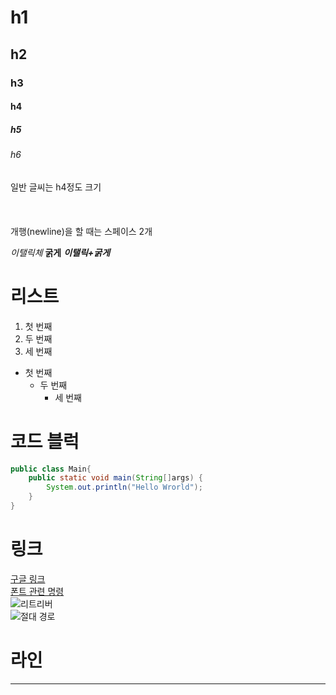 # h1
## h2
### h3 
#### h4
##### h5
###### h6
일반 글씨는 h4정도 크기<br><br><br><br>
개행(newline)을 할 때는 스페이스 2개

*이탤릭체*
**굵게**
***이탤릭+굵게***

# 리스트
1. 첫 번째
2. 두 번째
3. 세 번째

* 첫 번째
  * 두 번째
    * 세 번째

# 코드 블럭
```java
public class Main{
    public static void main(String[]args) {
        System.out.println("Hello Wrorld");
    }
}
```
# 링크
[구글 링크](http://google.com) <br>
[폰트 관련 명령](#markdown-문법-정리)<br>
![리트리버](./강아지.jpg) <br>
![절대 경로](https://i.namu.wiki/i/285wveP-FfZV19awx05hJS6uNiP4xCYn3UTRuF-2EhI45TuJfOn6IApSnLNDBZjdKSXWY-snp9-7uqHGGMAbG_WL_y9AnEWJAotkgDJHGqkpEGyBPs352gSstlHVQODKv0T0nXMytjHhY5ywT1w0oA.webp)

# 라인
---

